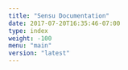 ```yaml
---
title: "Sensu Documentation"
date: 2017-07-20T16:35:46-07:00
type: index
weight: -100
menu: "main"
version: "latest"
---
```

